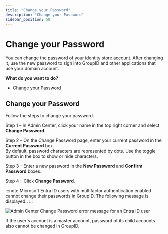 ```yaml
---
title: "Change your Password"
description: "Change your Password"
sidebar_position: 50
---
```


# Change your Password

You can change the password of your identity store account. After changing it, use the new password
to sign into GroupID and other applications that use your domain account.

**What do you want to do?**

- Change your Password

## Change your Password

Follow the steps to change your password.

Step 1 – In Admin Center, click your name in the top right corner and select **Change Password**.

Step 2 – On the Change Password page, enter your current password in the **Current Password** box.  
By default, password characters are represented by dots. Use the toggle button in the box to show or
hide characters.

Step 3 – Enter a new password in the **New Password** and **Confirm Password** boxes.

Step 4 – Click **Change Password**.

:::note
Microsoft Entra ID users with multifactor authentication enabled cannot change their passwords
in GroupID. The following message is displayed:.
:::


![Admin Center Change Password error message for an Entra ID user](/img/product_docs/directorymanager/11.0/admincenter/general/admincenterchangepassword.webp)

If the user's account is a master account, password of its child accounts also cannot be changed in
GroupID.

